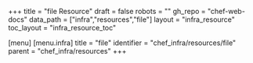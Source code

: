 +++
title = "file Resource"
draft = false
robots = ""
gh_repo = "chef-web-docs"
data_path = ["infra","resources","file"]
layout = "infra_resource"
toc_layout = "infra_resource_toc"

[menu]
  [menu.infra]
    title = "file"
    identifier = "chef_infra/resources/file"
    parent = "chef_infra/resources"
+++

<!-- The contents of this page are automatically generated from the file.yaml file in the data directory. -->
<!-- To suggest a change, edit the https://github.com/chef/chef/blob/master/lib/chef/resource/file.rb file
      and submit a pull request to the https://github.com/chef/chef repository. -->
